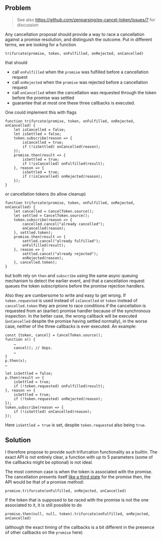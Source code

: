 ## Problem

> See also https://github.com/zenparsing/es-cancel-token/issues/7 for discussion

Any cancellation proposal should provide a way to race a cancellation against a promise resolution,
and distinguish the outcome.
Put in different terms, we are looking for a function
```
trifurcate(promise, token, onFulfilled, onRejected, onCancelled)
```
that should

* call `onFulfilled` when the `promise` was fulfilled before a cancellation request
* call `onRejected` when the `promise` was rejected before a cancellation request
* call `onCancelled` when the cancellation was requested through the token before the promise was settled
* guarantee that at most one these three callbacks is executed.

One could implement this with flags
```
function trifurcate(promise, token, onFulfilled, onRejected, onCancelled) {
	let isCancelled = false;
	let isSettled = false;
	token.subscribe(reason => {
		isCancelled = true;
		if (!isSettled) onCancelled(reason);
	});
	promise.then(result => {
		isSettled = true;
		if (!isCancelled) onFulfilled(result);
	}, reason => {
		isSettled = true;
		if (!isCancelled) onRejected(reason);
	});
}
```
or cancellation tokens (to allow cleanup)
```
function trifurcate(promise, token, onFulfilled, onRejected, onCancelled) {
	let cancelled = CancelToken.source();
	let settled = CancelToken.source();
	token.subscribe(reason => {
		cancelled.cancel("already cancelled");
		onCancelled(reason);
	}, settled.token);
	promise.then(result => {
		settled.cancel("already fulfilled");
		onFulfilled(result);
	}, reason => {
		settled.cancel("already rejected");
		onRejected(reason);
	}, cancelled.token);
}
```
but both rely on `then` and `subscribe` using the same async queuing mechanism to detect the earlier event,
and that a cancellation request queues the token subscriptions before the promise rejection handlers.

Also they are cumbersome to write and easy to get wrong.
If `token.requested` is used instead of `isCancelled` or `token` instead of `cancelled.token`
they are prone to race conditions if the cancellation is requested from an (earlier) promise handler
because of the synchronous inspection.
In the better case, the wrong callback will be executed (`onCancelled` despite the promise having settled normally),
in the worse case, neither of the three callbacks is ever executed. An example:
```
const {token, cancel} = CancelToken.source();
function x() {
	…
	cancel(); // Oops.
	…
}
p.then(x);
…

let isSettled = false;
p.then(result => {
	isSettled = true;
	if (!token.requested) onFulfilled(result);
}, reason => {
	isSettled = true;
	if (!token.requested) onRejected(reason);
});
token.subscribe(reason => {
	if (!isSettled) onCancelled(reason);
});
```
Here `isSettled = true` is set, despite `token.requested` also being `true`.

## Solution

I therefore propose to provide such trifurcation functionality as a builtin.
The exact API is not entirely clear, a function with up to 5 parameters
(some of the callbacks might be optional) is not ideal.

The most common case is when the token is associated with the promise.
The cancellation presents itself [like a third state](third_state.md) for the promise then,
the API would be that of a promise method:
```
promise.trifurcate(onFulfilled, onRejected, onCancelled)
```

If the token that is supposed to be raced with the promise is not the one associated to it,
it is still possible to do
```
promise.then(null, null, token).trifurcate(onFulfilled, onRejected, onCancelled)
```
(although the exact timing of the callbacks is a bit different
in the presence of other callbacks on the `promise` here)